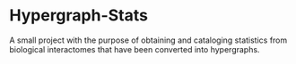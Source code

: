# Hypergraph-Stats
A small project with the purpose of obtaining and cataloging statistics from biological interactomes that have been converted into hypergraphs.
